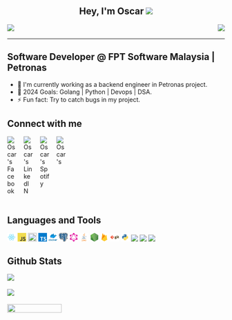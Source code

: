<!-- Greeting -->
<h2 align="center">Hey, I'm Oscar <img src="https://a.slack-edge.com/6c404/marketing/img/homepage/bold-existing-users/waving-hand.gif" width="16px">
</h2>
<!-- Statistic -->
<div style="display:flex;justify-content: space-between;gap:1rem;">
  <div>
  <img src="https://komarev.com/ghpvc/?username=odev-swe&style=flat-square">
  </div>

  <div>
  <img src="https://wakatime.com/badge/user/018c135c-f8fc-4e62-9242-802ed8538d05.svg">
  </div>
</div>

--- 
## Software Developer @ FPT Software Malaysia | Petronas
- 🌱 I'm currently working as a backend engineer in Petronas project.
- 🥅 2024 Goals: Golang | Python | Devops | DSA.
- ⚡ Fun fact: Try to catch bugs in my project.

## Connect with me
<div style="gap:1rem;display:flex">
<a href="https://www.facebook.com/oscarSEgoogle/">
  <img align="left" alt="Oscar's Facebook" width="22px" src="https://upload.wikimedia.org/wikipedia/commons/c/c2/F_icon.svg" />
</a>
<a href="https://www.linkedin.com/in/oscar-chua-wei-wen-489047216/">
  <img align="left" alt="Oscar's LinkedIN" width="22px" src="https://upload.wikimedia.org/wikipedia/commons/8/81/LinkedIn_icon.svg" />
</a>
<a href="https://open.spotify.com/user/fan84ex9ejeeme2tn3tslk2ns?si=8a7ca3f2c0794d54">
  <img align="left" alt="Oscar's Spotify" width="22px" src="https://upload.wikimedia.org/wikipedia/commons/thumb/1/19/Spotify_logo_without_text.svg/1024px-Spotify_logo_without_text.svg.png" />
</a>
<a href="https://odev-s3-bucket.s3.ap-southeast-1.amazonaws.com/resume_oscar.pdf">
  <img align="left" alt="Oscar's " width="22px" src="https://as1.ftcdn.net/v2/jpg/01/28/75/96/1000_F_128759672_9ZFGR2lOLMjN7XS3kWyFkakFsLrBpCpp.jpg" />
</a>
</div>

<br/>

## Languages and Tools
<code><img height="20" src="https://raw.githubusercontent.com/github/explore/80688e429a7d4ef2fca1e82350fe8e3517d3494d/topics/react/react.png"></code>
<code><img height="20" src="https://raw.githubusercontent.com/github/explore/80688e429a7d4ef2fca1e82350fe8e3517d3494d/topics/javascript/javascript.png"></code>
<code><img height="20" width="20" src="https://cdn.thenewstack.io/media/2022/05/57bb2a1f-golang.png"></code>
<code><img height="20" src="https://raw.githubusercontent.com/github/explore/80688e429a7d4ef2fca1e82350fe8e3517d3494d/topics/typescript/typescript.png"></code>
<code><img height="20" src="https://raw.githubusercontent.com/github/explore/80688e429a7d4ef2fca1e82350fe8e3517d3494d/topics/docker/docker.png"></code>
<code><img height="20" src="https://raw.githubusercontent.com/github/explore/80688e429a7d4ef2fca1e82350fe8e3517d3494d/topics/postgresql/postgresql.png"></code>
<code><img height="20" src="https://raw.githubusercontent.com/github/explore/80688e429a7d4ef2fca1e82350fe8e3517d3494d/topics/graphql/graphql.png"></code>
<code><img height="20" src="https://raw.githubusercontent.com/github/explore/80688e429a7d4ef2fca1e82350fe8e3517d3494d/topics/java/java.png"></code>
<code><img height="20" src="https://raw.githubusercontent.com/github/explore/80688e429a7d4ef2fca1e82350fe8e3517d3494d/topics/nodejs/nodejs.png"></code>
<code><img height="20" src="https://raw.githubusercontent.com/github/explore/80688e429a7d4ef2fca1e82350fe8e3517d3494d/topics/firebase/firebase.png"></code>
<code><img height="20" src="https://raw.githubusercontent.com/github/explore/80688e429a7d4ef2fca1e82350fe8e3517d3494d/topics/git/git.png"></code>
<code><img height="20" src="https://raw.githubusercontent.com/github/explore/80688e429a7d4ef2fca1e82350fe8e3517d3494d/topics/python/python.png"></code>
<code><img height="20" src="https://images.g2crowd.com/uploads/product/image/large_detail/large_detail_765dd3891d3e6fabe76d21c159f56360/prisma-io.jpg"></code>
<code><img height="20" src="https://img.stackshare.io/service/7419/20165699.png"></code>
<code><img height="20" src="https://widgetcore.com/wp-content/uploads/2022/01/nextjs.jpg"></code>

<!-- Analysis -->
## Github Stats
<div style="display:flex;flex-direction:column;gap:1rem">
  <div>
    <img width="50%" src="https://github-readme-stats.vercel.app/api?username=odev-swe&show_icons=true&count_private=true&hide_border=true&theme=dark&include_all_commits=true" />
  </div>
  <div>
    <img width="50%" src="https://github-readme-stats.vercel.app/api/top-langs/?username=odev-swe&hide_border=true&layout=compact&theme=dark&hide=css,scss,html,makefile" />
  </div>
  <div>
    <img width="50%" height="50%" src="https://github-readme-stats.vercel.app/api/wakatime/?username=odev_swe" />
  </div>
</div
